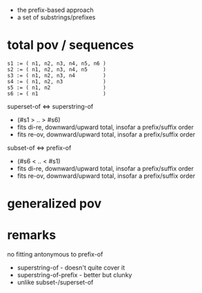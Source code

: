 
- the prefix-based approach
- a set of substrings/prefixes

<!-- ======================================================================= -->
# total pov / sequences

```
s1 := ( n1, n2, n3, n4, n5, n6 )
s2 := ( n1, n2, n3, n4, n5     )
s3 := ( n1, n2, n3, n4         )
s4 := ( n1, n2, n3             )
s5 := ( n1, n2                 )
s6 := ( n1                     )
```

superset-of <=> superstring-of
- (#s1 > .. > #s6)
- fits di-re, downward/upward total, insofar a prefix/suffix order
- fits re-ov, downward/upward total, insofar a prefix/suffix order

subset-of <=> prefix-of
- (#s6 < .. < #s1)
- fits di-re, downward/upward total, insofar a prefix/suffix order
- fits re-ov, downward/upward total, insofar a prefix/suffix order

<!-- ======================================================================= -->
# generalized pov

<!-- ======================================================================= -->
# remarks

no fitting antonymous to prefix-of
- superstring-of - doesn't quite cover it
- superstring-of-prefix - better but clunky
- unlike subset-/superset-of
